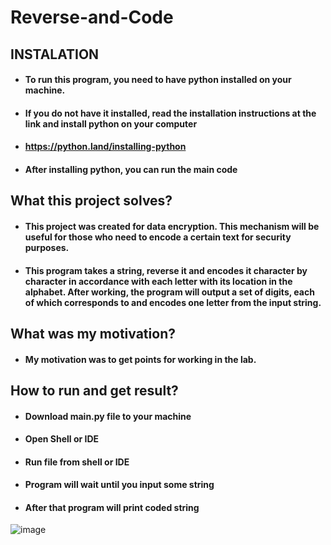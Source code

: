 # Reverse-and-Code

## INSTALATION

- #### To run this program, you need to have python installed on your machine.
- #### If you do not have it installed, read the installation instructions at the link and install python on your computer
- #### https://python.land/installing-python
- #### After installing python, you can run the main code

## What this project solves?
- #### This project was created for data encryption. This mechanism will be useful for those who need to encode a certain text for security purposes.
- #### This program takes a string, reverse it and encodes it character by character in accordance with each letter with its location in the alphabet. After working, the program will output a set of digits, each of which corresponds to and encodes one letter from the input string.

## What was my motivation?
- #### My motivation was to get points for working in the lab.

## How to run and get result?
- #### Download main.py file to your machine
- #### Open Shell or IDE
- #### Run file from shell or IDE
- #### Program will wait until you input some string
- #### After that program will print coded string
![image](https://user-images.githubusercontent.com/71986167/130026619-2f2d4b7e-6f2b-4e88-bdcb-d474d9c2b30f.png)

